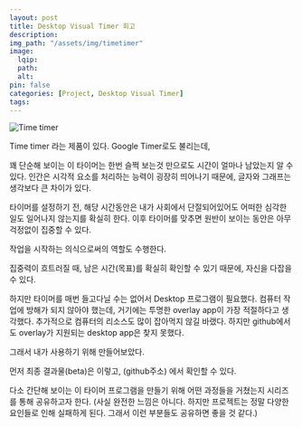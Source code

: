 ```yaml
---
layout: post
title: Desktop Visual Timer 회고
description:
img_path: "/assets/img/timetimer"
image:
  lqip:
  path:
  alt:
pin: false
categories: [Project, Desktop Visual Timer]
tags:
---
```


![Time timer](timetimer.jpg)

Time timer 라는 제품이 있다. Google Timer로도 불리는데,

꽤 단순해 보이는 이 타이머는 한번 슬쩍 보는것 만으로도 시간이 얼마나 남았는지 알 수 있다.
인간은 시각적 요소를 처리하는 능력이 굉장히 띄어나기 때문에, 글자와 그래프는 생각보다 큰 차이가 있다.

타이머를 설정하기 전, 해당 시간동안은 내가 사회에서 단절되어있어도 어떠한 심각한 일도 일어나지 않는지를 확실히 한다.
이후 타이머를 맞추면 원반이 보이는 동안은 아무 걱정없이 집중할 수 있다.

작업을 시작하는 의식으로써의 역할도 수행한다.

집중력이 흐트러질 때, 남은 시간(목표)를 확실히 확인할 수 있기 때문에, 자신을 다잡을 수 있다.

하지만 타이머를 매번 들고다닐 수는 없어서 Desktop 프로그램이 필요했다.
컴퓨터 작업에 방해가 되지 않아야 했는데, 거기에는 투명한 overlay app이 가장 적절하다고 생각했다.
추가적으로 컴퓨터의 리소스도 많이 잡아먹지 않길 바랬다.
하지만 github에서도 overlay가 지원되는 desktop app은 찾지 못했다.

그래서 내가 사용하기 위해 만들어보았다.

먼저 최종 결과물(beta)은 이렇고, (github주소) 에서 확인할 수 있다.

다소 간단해 보이는 이 타이머 프로그램을 만들기 위해 어떤 과정들을 거쳤는지 시리즈를 통해 공유하고자 한다.
(사실 완전한 느낌은 아니다. 하지만 프로젝트는 정말 다양한 요인들로 인해 실패하게 된다. 그래서 이런 부분들도 공유하면 좋을 것 같다.)
